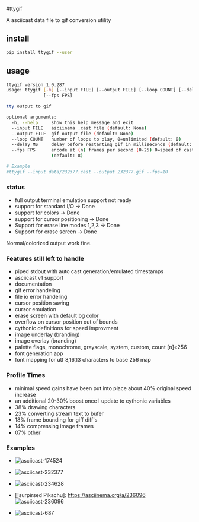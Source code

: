 #ttygif

A asciicast data file to gif conversion utility

## install

```bash
pip install ttygif --user
```

## usage
```bash
ttygif version 1.0.287
usage: ttygif [-h] [--input FILE] [--output FILE] [--loop COUNT] [--delay MS]
              [--fps FPS]

tty output to gif

optional arguments:
  -h, --help     show this help message and exit
  --input FILE   asciinema .cast file (default: None)
  --output FILE  gif output file (default: None)
  --loop COUNT   number of loops to play, 0=unlimited (default: 0)
  --delay MS     delay before restarting gif in milliseconds (default: 1000)
  --fps FPS      encode at (n) frames per second (0-25) 0=speed of cast file
                 (default: 8)

# Example
#ttygif --input data/232377.cast --output 232377.gif --fps=10

```

### status

- full output terminal emulation support not ready
- support for standard I/O -> Done
- support for colors -> Done
- support for cursor positioning -> Done
- Support for erase line modes 1,2,3 -> Done
- Support for erase screen  -> Done

Normal/colorized output work fine.

### Features still left to handle

- piped stdout with auto cast generation/emulated timestamps
- asciicast v1 support
- documentation
- gif error handeling
- file io error handeling
- cursor position saving
- cursor emulation
- erase screen with default bg color
- overflow on cursor position out of bounds
- cythonic definitions for speed improvment
- image underlay (branding)
- image overlay (branding)
- palette flags, monochrome,  grayscale, system, custom, count [n]<256
- font generation app
- font mapping for utf 8,16,13 characters to base 256 map

### Profile Times

- minimal speed gains have been put into place about 40% original speed increase
- an additional 20-30% boost once I update to cythonic variables
- 38% drawing characters
- 23% converting stream text to bufer
- 18% frame bounding for giff diff's
- 14% compressing image frames
- 07% other


### Examples

- [Terminal ray tracing]: https://asciinema.org/a/174524
![asciicast-174524](https://raw.githubusercontent.com/chris17453/ttygif/master/examples/encode/174524.gif)

- [term-tris dt cannon]: https://asciinema.org/a/232377
![asciicast-232377](https://raw.githubusercontent.com/chris17453/ttygif/master/examples/encode/232377-natural.gif)

- [Denariusd compile on 30 cores!]: https://asciinema.org/a/234628
![asciicast-234628](https://raw.githubusercontent.com/chris17453/ttygif/master/examples/encode/234628.gif)

- []surpirsed Pikachu]: https://asciinema.org/a/236096
![asciicast-236096](https://raw.githubusercontent.com/chris17453/ttygif/master/examples/encode/236096.gif)

- [CACA_DRIVER=ncurses cacademo]: https://asciinema.org/a/687
![asciicast-687](https://raw.githubusercontent.com/chris17453/ttygif/master/examples/encode/687.gif)
